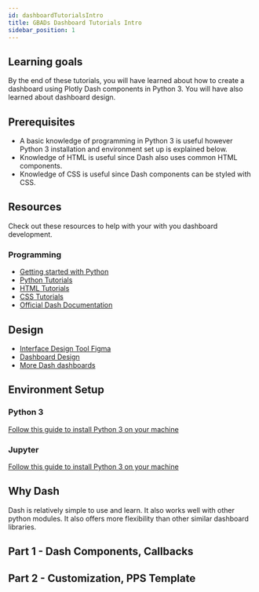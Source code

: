 ```yaml
---
id: dashboardTutorialsIntro
title: GBADs Dashboard Tutorials Intro
sidebar_position: 1
---
```


## Learning goals
By the end of these tutorials, you will have learned about how to create a dashboard using Plotly Dash components in Python 3. You will have also learned about dashboard design.
## Prerequisites
<ul>
    <li>A basic knowledge of programming in Python 3 is useful however Python 3 installation and environment set up is explained below.</li>
    <li>Knowledge of HTML is useful since Dash also uses common HTML components.</li>
    <li>Knowledge of CSS is useful since Dash components can be styled with CSS.</li>
</ul>

## Resources
Check out these resources to help with your with you dashboard development.
### Programming
<ul>
    <li><a href="https://www.python.org/about/gettingstarted/">Getting started with Python</a></li>
    <li><a href="https://www.w3schools.com/python/">Python Tutorials</a></li>
    <li><a href="https://www.w3schools.com/html/">HTML Tutorials</a></li>
    <li><a href="https://www.w3schools.com/css/">CSS Tutorials</a></li>
    <li><a href="https://dash.plotly.com/">Official Dash Documentation</a></li>
</ul>

## Design

<ul>
<li><a href="https://www.figma.com/">Interface Design Tool Figma</a></li>
<li><a href="https://medium.muz.li/10-rules-of-dashboard-design-f1a4123028a2">Dashboard Design</a></li>
<li><a href="https://dash.gallery/Portal/">More Dash dashboards</a></li>
</ul>





## Environment Setup 
### Python 3
<a href="https://realpython.com/installing-python/">Follow this guide to install Python 3 on your machine</a>

### Jupyter
<a href="https://realpython.com/installing-python/">Follow this guide to install Python 3 on your machine</a>

## Why Dash
Dash is relatively simple to use and learn. It also works well with other python modules. It also offers more flexibility than other similar dashboard libraries.
## Part 1 - Dash Components, Callbacks 
## Part 2 - Customization, PPS Template
          